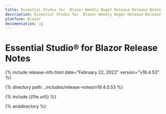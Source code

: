 ```yaml
---
title: Essential Studio for  Blazor Weekly Nuget Release Release Notes  
description: Essential Studio for  Blazor Weekly Nuget Release Release Notes  
platform: Blazor
documentation: ug
---
```


# Essential Studio&reg; for  Blazor  Release Notes  

{% include release-info.html date="February 22, 2022"  version="v19.4.53" %} 

{% directory path: _includes/release-notes/v19.4.0.53 %}

{% include {{file.url}} %}

{% enddirectory %}